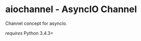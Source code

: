 aiochannel - AsyncIO Channel
============================

Channel concept for asyncio.

*requires* Python 3.4.3+